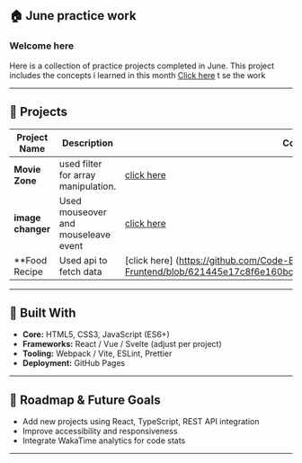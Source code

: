 ## 🏠 June practice work

### **Welcome here**

Here is a collection of practice projects completed in June. This project includes the concepts i learned in this month
[Click here](https://code-eagl.github.io/June-Fruntend/) t se the work

---

## 📂 Projects

| Project Name       | Description                                       | Code |
|--------------------|---------------------------------------------------|------|
| **Movie Zone**     | used filter for array manipulation.              | [click here](https://github.com/Code-Eagl/June-Fruntend/tree/0614aed3e93990087cc0ffb40689881417139a0f/p1) |
| **image changer**  | Used mouseover and mouseleave event              | [click here](https://github.com/Code-Eagl/June-Fruntend/tree/0614aed3e93990087cc0ffb40689881417139a0f/p2)|
| **Food Recipe      | Used api to fetch data                           | [click here] (https://github.com/Code-Eagl/June-Fruntend/blob/621445e17c8f6e160bc382bbb593d88b9c54d334/index.html)

---

## 🚀 Built With

* **Core:** HTML5, CSS3, JavaScript (ES6+)
* **Frameworks:** React / Vue / Svelte (adjust per project)
* **Tooling:** Webpack / Vite, ESLint, Prettier
* **Deployment:** GitHub Pages

---

## 📝 Roadmap & Future Goals

* Add new projects using React, TypeScript, REST API integration
* Improve accessibility and responsiveness
* Integrate WakaTime analytics for code stats

---


